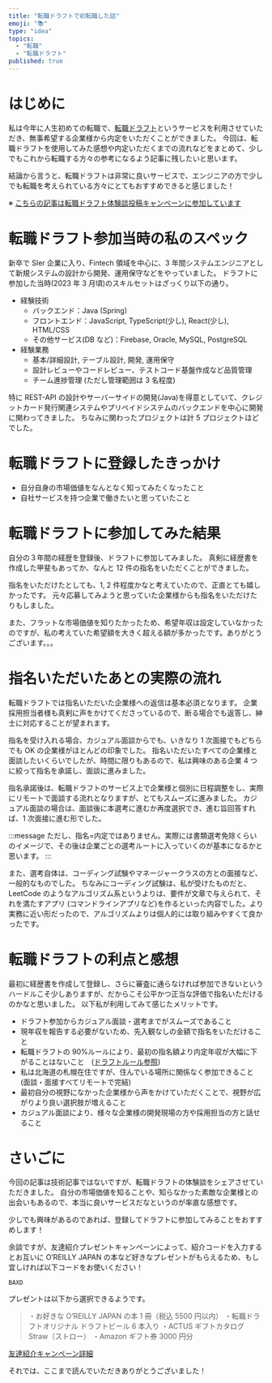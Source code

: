 ```yaml
---
title: "転職ドラフトで初転職した話"
emoji: "📚"
type: "idea"
topics:
  - "転職"
  - "転職ドラフト"
published: true
---
```


# はじめに

私は今年に人生初めての転職で、[転職ドラフト](https://job-draft.jp/)というサービスを利用させていただき、無事希望する企業様から内定をいただくことができました。
今回は、転職ドラフトを使用してみた感想や内定いただくまでの流れなどをまとめて、少しでもこれから転職する方々の参考になるよう記事に残したいと思います。

結論から言うと、転職ドラフトは非常に良いサービスで、エンジニアの方で少しでも転職を考えられている方々にとてもおすすめできると感じました！

※ [こちらの記事は転職ドラフト体験談投稿キャンペーンに参加しています](https://job-draft.jp/articles/251)

# 転職ドラフト参加当時の私のスペック

新卒で SIer 企業に入り、Fintech 領域を中心に、3 年間システムエンジニアとして新規システムの設計から開発、運用保守などをやっていました。
ドラフトに参加した当時(2023 年 3 月頃)のスキルセットはざっくり以下の通り。

- 経験技術
  - バックエンド：Java (Spring)
  - フロントエンド：JavaScript, TypeScript(少し), React(少し), HTML/CSS
  - その他サービス(DB など)：Firebase, Oracle, MySQL, PostgreSQL
- 経験業務
  - 基本/詳細設計, テーブル設計, 開発, 運用保守
  - 設計レビューやコードレビュー、テストコード基盤作成など品質管理
  - チーム進捗管理 (ただし管理範囲は 3 名程度)

特に REST-API の設計やサーバーサイドの開発(Java)を得意としていて、クレジットカード発行関連システムやプリペイドシステムのバックエンドを中心に開発に関わってきました。
ちなみに関わったプロジェクトは計 5 プロジェクトほどでした。

# 転職ドラフトに登録したきっかけ

- 自分自身の市場価値をなんとなく知ってみたくなったこと
- 自社サービスを持つ企業で働きたいと思っていたこと

# 転職ドラフトに参加してみた結果

自分の３年間の経歴を登録後、ドラフトに参加してみました。
真剣に経歴書を作成した甲斐もあってか、なんと 12 件の指名をいただくことができました。

指名をいただけたとしても、1, 2 件程度かなと考えていたので、正直とても嬉しかったです。
元々応募してみようと思っていた企業様からも指名をいただけたりもしました。

また、フラットな市場価値を知りたかったため、希望年収は設定していなかったのですが、私の考えていた希望額を大きく超える額が多かったです。ありがとうございます。。。

# 指名いただいたあとの実際の流れ

転職ドラフトでは指名いただいた企業様への返信は基本必須となります。
企業採用担当者様も真剣に声をかけてくださっているので、断る場合でも返答し、紳士に対応することが望まれます。

指名を受け入れる場合、カジュアル面談からでも、いきなり 1 次面接でもどちらでも OK の企業様がほとんどの印象でした。
指名いただいたすべての企業様と面談したいくらいでしたが、時間に限りもあるので、私は興味のある企業 4 つに絞って指名を承諾し、面談に進みました。

指名承諾後は、転職ドラフトのサービス上で企業様と個別に日程調整をし、実際にリモートで面談する流れとなりますが、とてもスムーズに進みました。
カジュアル面談の場合は、面談後に本選考に進むか再度選択でき、進む旨回答すれば、1 次面接に進む形でした。

:::message
ただし、指名=内定ではありません。実際には書類選考免除くらいのイメージで、その後は企業ごとの選考ルートに入っていくのが基本になるかと思います。
:::

また、選考自体は、コーディング試験やマネージャークラスの方との面接など、一般的なものでした。
ちなみにコーディング試験は、私が受けたものだと、LeetCode のようなアルゴリズム系というよりは、要件が文章で与えられて、それを満たすアプリ (コマンドラインアプリなど)を作るといった内容でした。より実務に近い形だったので、アルゴリズムよりは個人的には取り組みやすくて良かったです。

# 転職ドラフトの利点と感想

最初に経歴書を作成して登録し、さらに審査に通らなければ参加できないというハードルこそ少しありますが、だからこそ公平かつ正当な評価で指名いただけるのかなと思いました。
以下私が利用してみて感じたメリットです。

- ドラフト参加からカジュアル面談・選考までがスムーズであること
- 現年収を報告する必要がないため、先入観なしの金額で指名をいただけること
- 転職ドラフトの 90%ルールにより、最初の指名額より内定年収が大幅に下がることはないこと　([ドラフトルール参照](https://job-draft.jp/draft_rule))
- 私は北海道の札幌在住ですが、住んでいる場所に関係なく参加できること (面談・面接すべてリモートで完結)
- 最初自分の視野になかった企業様から声をかけていただくことで、視野が広がりより良い選択肢が増えること
- カジュアル面談により、様々な企業様の開発現場の方や採用担当の方と話せること

# さいごに

今回の記事は技術記事ではないですが、転職ドラフトの体験談をシェアさせていただきました。
自分の市場価値を知ることや、知らなかった素敵な企業様との出会いもあるので、本当に良いサービスだなというのが率直な感想です。

少しでも興味があるのであれば、登録してドラフトに参加してみることをおすすめします！

余談ですが、友達紹介プレゼントキャンペーンによって、紹介コードを入力するとお互いに O’REILLY JAPAN の本など好きなプレゼントがもらえるため、もし宜しければ以下コードをお使いください！

```
BAXD
```

プレゼントは以下から選択できるようです。

> ・お好きな O’REILLY JAPAN の本 1 冊（税込 5500 円以内）
> ・転職ドラフトオリジナル ドラフトビール 6 本入り
> ・ACTUS ギフトカタログ Straw（ストロー）
> ・Amazon ギフト券 3000 円分

[友達紹介キャンペーン詳細](https://job-draft.jp/articles/437)

それでは、ここまで読んでいただきありがとうございました！
